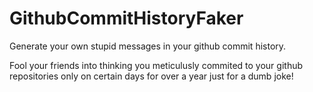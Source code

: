 # GithubCommitHistoryFaker
Generate your own stupid messages in your github commit history.

Fool your friends into thinking you meticulusly commited to your github repositories only on certain days for over a year just for a dumb joke!
